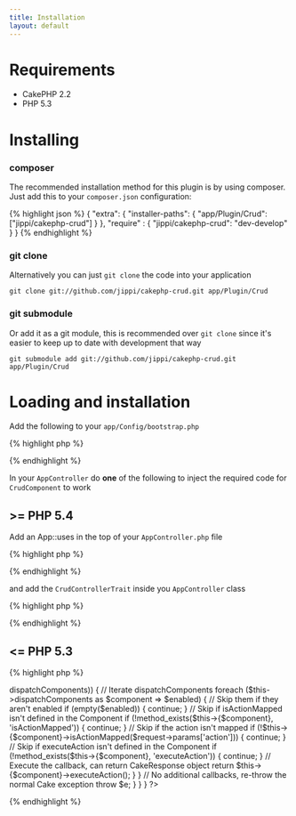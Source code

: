 ```yaml
---
title: Installation
layout: default
---
```


# Requirements

* CakePHP 2.2
* PHP 5.3

# Installing

### composer

The recommended installation method for this plugin is by using composer. Just add this to your
`composer.json` configuration:

{% highlight json %}
{
	"extra": {
		"installer-paths": {
			"app/Plugin/Crud": ["jippi/cakephp-crud"]
		}
	},
	"require" : {
		"jippi/cakephp-crud": "dev-develop"
	}
}
{% endhighlight %}

### git clone

Alternatively you can just `git clone` the code into your application

```
git clone git://github.com/jippi/cakephp-crud.git app/Plugin/Crud
```

### git submodule

Or add it as a git module, this is recommended over `git clone` since it's easier to keep up to date
with development that way

```
git submodule add git://github.com/jippi/cakephp-crud.git app/Plugin/Crud
```

# Loading and installation

Add the following to your `app/Config/bootstrap.php`

{% highlight php %}
<?php
CakePlugin::load('Crud');
?>
{% endhighlight %}

In your `AppController` do **one** of the following to inject the required code for `CrudComponent`
to work

## >= PHP 5.4

Add an App::uses in the top of your `AppController.php` file

{% highlight php %}
<?php
App::uses('CrudControllerTrait', 'Crud.Lib');
?>
{% endhighlight %}

and add the `CrudControllerTrait` inside you `AppController` class

{% highlight php %}
<?php
class AppController extends Controller {

	use CrudControllerTrait;

}
?>
{% endhighlight %}

## <= PHP 5.3

{% highlight php %}
<?php
/**
 * Application wide controller
 *
 * @abstract
 * @package App.Controller
 */
abstract class AppController extends Controller {

/**
 * List of components which can handle action invocation
 * @var array
 */
	public $dispatchComponents = array();

/**
 * Dispatches the controller action. Checks that the action exists and isn't private.
 *
 * If Cake raises MissingActionException we attempt to execute Crud
 *
 * @param CakeRequest $request
 * @return mixed The resulting response.
 * @throws PrivateActionException When actions are not public or prefixed by _
 * @throws MissingActionException When actions are not defined and scaffolding and CRUD is not enabled.
 */
	public function invokeAction(CakeRequest $request) {
		try {
			return parent::invokeAction($request);
		} catch (MissingActionException $e) {
			// Check for any dispatch components
			if (!empty($this->dispatchComponents)) {
				// Iterate dispatchComponents
				foreach ($this->dispatchComponents as $component => $enabled) {
					// Skip them if they aren't enabled
					if (empty($enabled)) {
						continue;
					}

					// Skip if isActionMapped isn't defined in the Component
					if (!method_exists($this->{$component}, 'isActionMapped')) {
						continue;
					}

					// Skip if the action isn't mapped
					if (!$this->{$component}->isActionMapped($request->params['action'])) {
						continue;
					}

					// Skip if executeAction isn't defined in the Component
					if (!method_exists($this->{$component}, 'executeAction')) {
						continue;
					}

					// Execute the callback, can return CakeResponse object
					return $this->{$component}->executeAction();
				}
			}

			// No additional callbacks, re-throw the normal Cake exception
			throw $e;
		}
	}
}
?>
{% endhighlight %}
